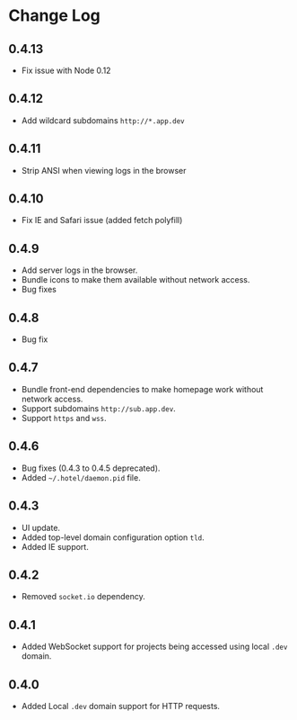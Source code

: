 # Change Log

## 0.4.13

* Fix issue with Node 0.12

## 0.4.12

* Add wildcard subdomains `http://*.app.dev`

## 0.4.11

* Strip ANSI when viewing logs in the browser

## 0.4.10

* Fix IE and Safari issue (added fetch polyfill)

## 0.4.9

* Add server logs in the browser.
* Bundle icons to make them available without network access.
* Bug fixes

## 0.4.8

* Bug fix

## 0.4.7

* Bundle front-end dependencies to make homepage work without network access.
* Support subdomains `http://sub.app.dev`.
* Support `https` and `wss`.

## 0.4.6

* Bug fixes (0.4.3 to 0.4.5 deprecated).
* Added `~/.hotel/daemon.pid` file.

## 0.4.3

* UI update.
* Added top-level domain configuration option `tld`.
* Added IE support.

## 0.4.2

* Removed `socket.io` dependency.

## 0.4.1

* Added WebSocket support for projects being accessed using local `.dev` domain.

## 0.4.0

* Added Local `.dev` domain support for HTTP requests.

